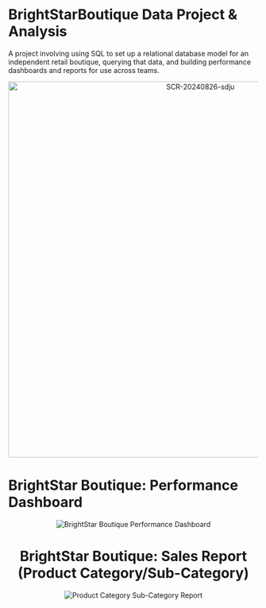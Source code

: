 # BrightStarBoutique Data Project & Analysis
A project involving using SQL to set up a relational database model for an independent retail boutique, querying that data, and building performance dashboards and reports for use across teams.

<div align="center"><img width="758" alt="SCR-20240826-sdju" src="https://github.com/user-attachments/assets/de398482-7b7d-449e-b108-373dc8f57cff"></div>

# BrightStar Boutique: Performance Dashboard

<div align="center"><img alt="BrightStar Boutique Performance Dashboard" src="https://github.com/user-attachments/assets/cb5268fe-0946-429b-be98-ddaba67e96d8"</div>

# BrightStar Boutique: Sales Report (Product Category/Sub-Category)

<div align="center"><img alt="Product Category Sub-Category Report" src="https://github.com/user-attachments/assets/27e9c1ea-f662-4763-9a8e-f84e633c2cd2"</div>



